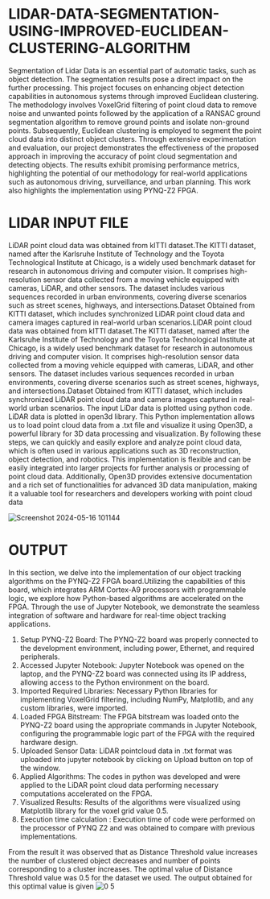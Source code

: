 # LIDAR-DATA-SEGMENTATION-USING-IMPROVED-EUCLIDEAN-CLUSTERING-ALGORITHM

Segmentation of Lidar Data is an essential part of automatic tasks, such as object detection.
The segmentation results pose a direct impact on the further processing.
This project focuses on enhancing object detection capabilities in autonomous systems
through improved Euclidean clustering. The methodology involves VoxelGrid filtering of
point cloud data to remove noise and unwanted points followed by the application of a
RANSAC ground segmentation algorithm to remove ground points and isolate non-ground
points. Subsequently, Euclidean clustering is employed to segment the point cloud data
into distinct object clusters. Through extensive experimentation and evaluation, our project
demonstrates the effectiveness of the proposed approach in improving the accuracy of point
cloud segmentation and detecting objects. The results exhibit promising performance metrics,
highlighting the potential of our methodology for real-world applications such as autonomous
driving, surveillance, and urban planning.
This work also highlights the implementation using PYNQ-Z2
FPGA.

# LIDAR INPUT FILE

LiDAR point cloud data was obtained from kITTI dataset.The KITTI dataset, named after the
Karlsruhe Institute of Technology and the Toyota Technological Institute at Chicago, is a widely
used benchmark dataset for research in autonomous driving and computer vision. It comprises
high-resolution sensor data collected from a moving vehicle equipped with cameras, LiDAR,
and other sensors. The dataset includes various sequences recorded in urban environments,
covering diverse scenarios such as street scenes, highways, and intersections.Dataset Obtained
from KITTI dataset, which includes synchronized LiDAR point cloud data and camera images
captured in real-world urban scenarios.LiDAR point cloud data was obtained from kITTI dataset.The KITTI dataset, named after the
Karlsruhe Institute of Technology and the Toyota Technological Institute at Chicago, is a widely
used benchmark dataset for research in autonomous driving and computer vision. It comprises
high-resolution sensor data collected from a moving vehicle equipped with cameras, LiDAR,
and other sensors. The dataset includes various sequences recorded in urban environments,
covering diverse scenarios such as street scenes, highways, and intersections.Dataset Obtained
from KITTI dataset, which includes synchronized LiDAR point cloud data and camera images
captured in real-world urban scenarios.
The input LiDar data is plotted using python code. LiDAR data is plotted in open3d library.
This Python implementation allows us to load point cloud data from a .txt file and visualize it
using Open3D, a powerful library for 3D data processing and visualization. By following these
steps, we can quickly and easily explore and analyze point cloud data, which is often used in
various applications such as 3D reconstruction, object detection, and robotics.
This implementation is flexible and can be easily integrated into larger projects for further analysis or processing of point cloud data. Additionally, Open3D provides extensive documentation
and a rich set of functionalities for advanced 3D data manipulation, making it a valuable tool
for researchers and developers working with point cloud data

![Screenshot 2024-05-16 101144](https://github.com/abutha/LIDAR-DATA-SEGMENTATION-USING-IMPROVED-EUCLIDEAN-CLUSTERING-ALGORITHM/assets/75900173/f57a78eb-e20a-44be-b7e1-eb0b4cf140d9)


# OUTPUT

In this section, we delve into the implementation of our object tracking algorithms on
the PYNQ-Z2 FPGA board.Utilizing the capabilities of this board, which integrates ARM
Cortex-A9 processors with programmable logic, we explore how Python-based algorithms are
accelerated on the FPGA. Through the use of Jupyter Notebook, we demonstrate the seamless
integration of software and hardware for real-time object tracking applications.
1. Setup PYNQ-Z2 Board: The PYNQ-Z2 board was properly connected to the development
environment, including power, Ethernet, and required peripherals.
2. Accessed Jupyter Notebook: Jupyter Notebook was opened on the laptop, and the PYNQ-Z2
board was connected using its IP address, allowing access to the Python environment on the
board.
3. Imported Required Libraries: Necessary Python libraries for implementing VoxelGrid
filtering, including NumPy, Matplotlib, and any custom libraries, were imported.
4. Loaded FPGA Bitstream: The FPGA bitstream was loaded onto the PYNQ-Z2 board using
the appropriate commands in Jupyter Notebook, configuring the programmable logic part of
the FPGA with the required hardware design.
6. Uploaded Sensor Data: LiDAR pointcloud data in .txt format was uploaded into jupyter
notebook by clicking on Upload button on top of the window.
7. Applied Algorithms: The codes in python was developed and
were applied to the LiDAR point cloud data performing necessary computations accelerated on
the FPGA.
8. Visualized Results: Results of the algorithms were visualized using
Matplotlib library for the voxel grid value 0.5.
9. Execution time calculation : Execution time of code were performed on the
processor of PYNQ Z2 and was obtained to compare with previous implementations.


From the result it was observed that as Distance Threshold value increases the number
of clustered object decreases and number of points corresponding to a cluster increases. The
optimal value of Distance Threshold value was 0.5 for the dataset we used. The output obtained
for this optimal value is given
![0 5](https://github.com/abutha/LIDAR-DATA-SEGMENTATION-USING-IMPROVED-EUCLIDEAN-CLUSTERING-ALGORITHM/assets/75900173/cc7c6769-1abf-4628-8e24-e2bb9fe47d98)




